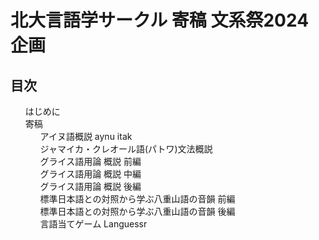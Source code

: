 <div id="cover">

  # 北大言語学サークル 寄稿 文系祭2024企画

</div>

<nav id="toc" role="doc-toc">

  ## 目次

  1. [はじめに](preface.html)
  1. [寄稿](contri/index.html)
      1. [アイヌ語概説 aynu itak](contri/aynuitak.html)
      1. [ジャマイカ・クレオール語(パトワ)文法概説](contri/jamc.html)
      1. [グライス語用論 概説 前編](contri/grice-1.html)
      1. [グライス語用論 概説 中編](contri/grice-2.html)
      1. [グライス語用論 概説 後編](contri/grice-3.html)
      1. [標準日本語との対照から学ぶ八重山語の音韻 前編](contri/yaimamuni-1.html)
      1. [標準日本語との対照から学ぶ八重山語の音韻 後編](contri/yaimamuni-2.html)
      1. [言語当てゲーム Languessr](contri/languessr.html)

</nav>
